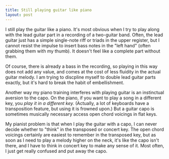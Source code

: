 ```yaml
---
title: Still playing guitar like piano
layout: post
---
```


I still play the guitar like a piano. It's most obvious when I try to play along
with the lead guitar part in a recording of a two-guitar band. Often, the lead
guitar just has a simple single-note riff or triads in the upper register, but I
cannot resist the impulse to insert bass notes in the "left hand" (often
grabbing them with my thumb). It doesn't feel like a complete part without them.

Of course, there is already a bass in the recording, so playing in this way does
not add any value, and comes at the cost of less fluidity in the actual guitar
melody. I am trying to discpline myself to double lead guitar parts exactly, but
it's hard to break the habit of embellishment.

Another way my piano training interferes with playing guitar is an instinctual
aversion to the capo. On the piano, if you want to play a song in a different
key, you *play it in a different key.* (Actually, a lot of keyboards have a
transposition feature, but using it is frowned upon.) But a guitar capo is
sometimes musically necessary access open chord voicings in flat keys.

My pianist problem is that when I play the guitar with a capo, I can never
decide whether to "think" in the transposed or concert key. The open chord
voicings certainly are easiest to remember in the transposed key, but as soon as
I need to play a melody higher on the neck, it's like the capo isn't there, and
I have to think in concert key to make any sense of it. Most often, I just get
really confused and put away the capo.
